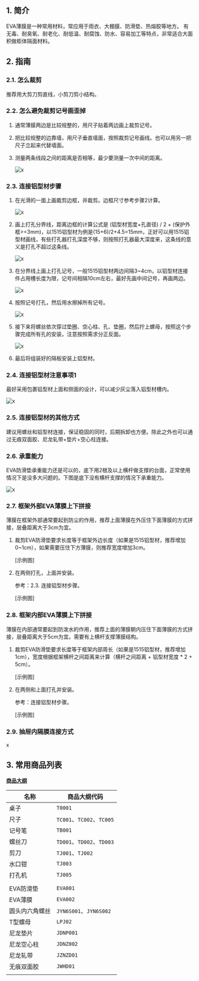 ## 1. 简介

EVA薄膜是一种常用材料，常应用于雨衣、大棚膜、防滑垫、热熔胶等地方。
有无毒、耐臭氧、耐老化、耐低温、耐腐蚀、防水、容易加工等特点，非常适合大面积做柜体隔面材料。

## 2. 指南

### 2.1. 怎么裁剪

推荐用大剪刀剪直线，小剪刀剪小结构。

### 2.2. 怎么避免裁剪记号画歪掉
	
1. 通常薄膜两边是比较规整的，用尺子贴着两边画上裁剪记号。

2. 把比较规整的边靠墙，用尺子垂直墙面，按照裁剪记号画线。也可以用另一把尺子立起来代替墙面。
		
3. 测量两条线段之间的距离是否相等，最少要测量一次中间的距离。

	![x](https://kukela-images.oss-cn-shanghai.aliyuncs.com/DiyFurniture/DesignGuide/EVA%E8%96%84%E8%86%9C/2.2.3%20%E6%80%8E%E4%B9%88%E9%81%BF%E5%85%8D%E8%A3%81%E5%89%AA%E8%AE%B0%E5%8F%B7%E7%94%BB%E6%AD%AA%E6%8E%89.jpg)

### 2.3. 连接铝型材步骤

1. 在光滑的一面上画裁剪边框，并裁剪。边框尺寸参考步骤2计算。
		
	![x](https://kukela-images.oss-cn-shanghai.aliyuncs.com/DiyFurniture/DesignGuide/EVA%E8%96%84%E8%86%9C/2.3.1%20%E8%BF%9E%E6%8E%A5%E9%93%9D%E5%9E%8B%E6%9D%90%E6%AD%A5%E9%AA%A4.jpg)

2. 画上打孔分界线，距离边框的计算公式是 (铝型材宽度+孔直径) / 2 + (保护外框>=3mm)，以1515铝型材为例是(15+6)/2+4.5=15mm，正好可以用1515铝型材画线，有些打孔器打孔深度不够，则按照打孔器最大深度来，这条线的意义是打孔不超过这条线。
	
	![x](https://kukela-images.oss-cn-shanghai.aliyuncs.com/DiyFurniture/DesignGuide/EVA%E8%96%84%E8%86%9C/2.3.2%20%E8%BF%9E%E6%8E%A5%E9%93%9D%E5%9E%8B%E6%9D%90%E6%AD%A5%E9%AA%A4.jpg)
	
3. 在分界线上画上打孔记号，一般1515铝型材两边间隔3~4cm，以铝型材连接件占用槽长度为限，记号间相隔10cm左右，最好先画中间记号，再画两边。
	
	![x](https://kukela-images.oss-cn-shanghai.aliyuncs.com/DiyFurniture/DesignGuide/EVA%E8%96%84%E8%86%9C/2.3.3%20%E8%BF%9E%E6%8E%A5%E9%93%9D%E5%9E%8B%E6%9D%90%E6%AD%A5%E9%AA%A4.jpg)
	
4. 按照记号打孔，然后用水擦掉所有记号。
	
	![x](https://kukela-images.oss-cn-shanghai.aliyuncs.com/DiyFurniture/DesignGuide/EVA%E8%96%84%E8%86%9C/2.3.4%20%E8%BF%9E%E6%8E%A5%E9%93%9D%E5%9E%8B%E6%9D%90%E6%AD%A5%E9%AA%A4.jpg)
	
5. 接下来将螺丝依次穿过垫圈、空心柱、孔、垫圈，然后拧上螺母，按照这个步骤完成所有孔的安装，注意按照需求分正反面。
	
	![x](https://kukela-images.oss-cn-shanghai.aliyuncs.com/DiyFurniture/DesignGuide/EVA%E8%96%84%E8%86%9C/2.3.5%20%E8%BF%9E%E6%8E%A5%E9%93%9D%E5%9E%8B%E6%9D%90%E6%AD%A5%E9%AA%A4.jpg)
	
6. 最后将组装好的隔板安装上铝型材。

### 2.4. 连接铝型材注意事项1

最好采用包裹铝型材上面和侧面的设计，可以减少灰尘落入铝型材槽内。

![x](https://kukela-images.oss-cn-shanghai.aliyuncs.com/DiyFurniture/DesignGuide/EVA%E8%96%84%E8%86%9C/2.4%20%E8%BF%9E%E6%8E%A5%E9%93%9D%E5%9E%8B%E6%9D%90%E6%B3%A8%E6%84%8F%E4%BA%8B%E9%A1%B91.jpg)

### 2.5. 连接铝型材的其他方式

建议用螺丝和铝型材连接，保证稳固的同时，后期拆卸也方便。除此之外也可以通过无痕双面胶、尼龙轧带+垫片+空心柱连接。

### 2.6. 承重能力

EVA防滑垫承重能力还是可以的，底下用2根及以上横杆做支撑的台面，正常使用情况下是没多大问题的。下图是底下没有横杆支撑的情况下承重能力。

![x](https://kukela-images.oss-cn-shanghai.aliyuncs.com/DiyFurniture/DesignGuide/EVA%E8%96%84%E8%86%9C/2.6%20%E6%89%BF%E9%87%8D%E8%83%BD%E5%8A%9B.jpg)

### 2.7. 框架外部EVA薄膜上下拼接

薄膜在框架外部通常要起到防尘的作用，推荐上面薄膜在外压住下面薄膜的方式拼接，层叠距离大于3cm为宜。

1. 裁剪EVA防滑垫要求长度等于框架外边长度（如果是1515铝型材，推荐增加0~1cm），如果需要压住下方薄膜，则推荐宽度增加3cm。
	
	[示例图]
	
2. 在两侧打孔，上面并安装。
		
	参考：2.3. 连接铝型材步骤。
		
	[示例图]

### 2.8. 框架内部EVA薄膜上下拼接
	
薄膜在内部通常要起到防泼水的作用，推荐上面的薄膜朝内压住下面薄膜的方式拼接，层叠距离大于5cm为宜。需要有上横杆支撑薄膜结构。

1. 裁剪EVA防滑垫要求长度等于框架内部周长（如果是1515铝型材，推荐增加1cm），宽度根据框架横杆之间距离来计算（横杆之间距离 + 铝型材宽度 \* 2 + 5cm）。

	[示例图]

2. 在两侧和上面打孔并安装。
	
	参考：连接铝型材步骤。

	[示例图]

### 2.9. 抽屉内隔膜连接方式

x
	
## 3. 常用商品列表

**[商品大纲](https://gitee.com/kukela/diy-furniture/tree/master/doc/商品大纲.md)**

| 名称 | 商品大纲代码 |
| - | - |
| 桌子 | `T0001` |
| 尺子 | `TC001`、`TC002`、`TC005` |
| 记号笔 | `TB001` |
| 螺丝刀 | `TD001`、`TD002`、`TD003` |
| 剪刀 | `TJ001`、`TJ002` |
| 水口钳 | `TJ003` |
| 打孔机 | `TJ005` |
| | |
| EVA防滑垫 | `EVA001` |
| EVA薄膜 | `EVA002` |
| 圆头内六角螺丝 | `JYN6S001`、`JYN6S002` |
| T型螺母 | `LPJ02` |
| 尼龙垫片 | `JDNP001` |
| 尼龙空心柱 | `JDNZ002` |
| 尼龙轧带 | `JZNZD01` |
| 无痕双面胶 | `JWHD01` |
| | |

